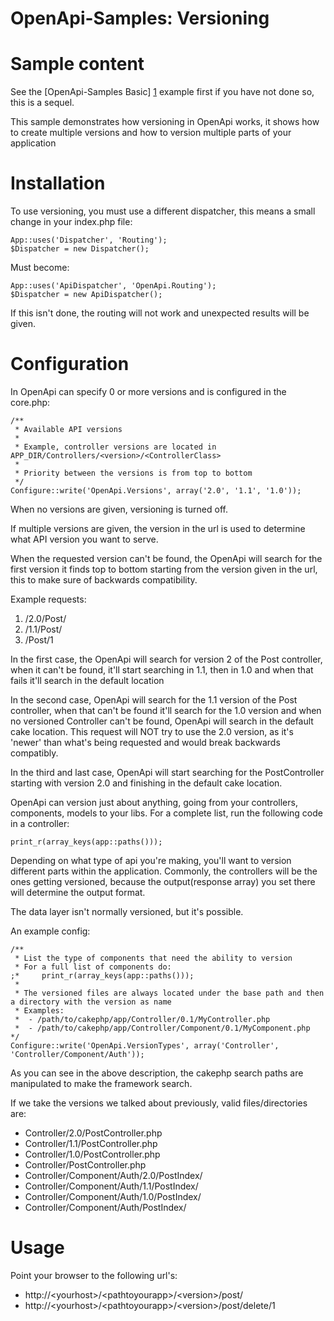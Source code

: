 OpenApi-Samples: Versioning
===========================

Sample content
===============
See the [OpenApi-Samples Basic] [1] example first if you have not done so, this is a sequel.

This sample demonstrates how versioning in OpenApi works, it shows how to create multiple versions and how to version multiple parts of your application

Installation
=============
To use versioning, you must use a different dispatcher, this means a small change in your index.php file:

    App::uses('Dispatcher', 'Routing');
    $Dispatcher = new Dispatcher();

Must become:

    App::uses('ApiDispatcher', 'OpenApi.Routing');
    $Dispatcher = new ApiDispatcher();

If this isn't done, the routing will not work and unexpected results will be given.


Configuration
=============
In OpenApi can specify 0 or more versions and is configured in the core.php: 

    /**
     * Available API versions
     * 
     * Example, controller versions are located in APP_DIR/Controllers/<version>/<ControllerClass>
     *
     * Priority between the versions is from top to bottom 
     */
    Configure::write('OpenApi.Versions', array('2.0', '1.1', '1.0'));
    
When no versions are given, versioning is turned off.

If multiple versions are given, the version in the url is used to determine what API version you want to serve.

When the requested version can't be found, the OpenApi will search for the first version it finds top to bottom starting from the version given in the url, this to make sure of backwards compatibility.

Example requests:
1.  /2.0/Post/
2.  /1.1/Post/
3.  /Post/1

In the first case, the OpenApi will search for version 2 of the Post controller,
when it can't be found, it'll start searching in 1.1, then in 1.0 and when that fails it'll search in the default location

In the second case, OpenApi will search for the 1.1 version of the Post controller,
when that can't be found it'll search for the 1.0 version and when no versioned Controller can't be found, OpenApi will search in the default cake location.
This request will NOT try to use the 2.0 version, as it's 'newer' than what's being requested and would break backwards compatibly.

In the third and last case, OpenApi will start searching for the PostController starting with version 2.0 and finishing in the default cake location.


OpenApi can version just about anything, going from your controllers, components, models to your libs.
For a complete list, run the following code in a controller:

    print_r(array_keys(app::paths())); 
    
Depending on what type of api you're making, you'll want to version different parts within the application.
Commonly, the controllers will be the ones getting versioned, because the output(response array) you set there will determine the output format.

The data layer isn't normally versioned, but it's possible.

An example config:

    /**
     * List the type of components that need the ability to version
     * For a full list of components do:
    ;*     print_r(array_keys(app::paths()));
     *
     * The versioned files are always located under the base path and then a directory with the version as name
     * Examples: 
     *  - /path/to/cakephp/app/Controller/0.1/MyController.php
     *  - /path/to/cakephp/app/Controller/Component/0.1/MyComponent.php
    */
    Configure::write('OpenApi.VersionTypes', array('Controller', 'Controller/Component/Auth'));

As you can see in the above description, the cakephp search paths are manipulated to make the framework search.

If we take the versions we talked about previously, valid files/directories are:
 - Controller/2.0/PostController.php
 - Controller/1.1/PostController.php
 - Controller/1.0/PostController.php
 - Controller/PostController.php
 - Controller/Component/Auth/2.0/PostIndex/
 - Controller/Component/Auth/1.1/PostIndex/
 - Controller/Component/Auth/1.0/PostIndex/
 - Controller/Component/Auth/PostIndex/



Usage
=====

Point your browser to the following url's:
 - http://&lt;yourhost&gt;/&lt;pathtoyourapp&gt;/&lt;version&gt;/post/
 - http://&lt;yourhost&gt;/&lt;pathtoyourapp&gt;/&lt;version&gt;/post/delete/1
 
    

  [1]: https://github.com/nvanlaerebeke/OpenApi-Samples/tree/master/Basic        "OpenApi-Samples Basic"